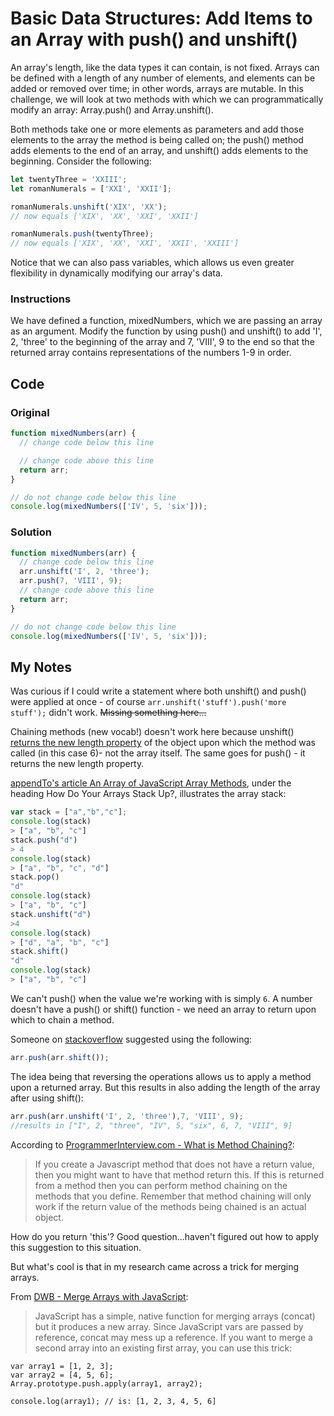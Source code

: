 # Basic Data Structures: Add Items to an Array with push() and unshift()

An array's length, like the data types it can contain, is not fixed. Arrays can be defined with a length of any number of elements, and elements can be added or removed over time; in other words, arrays are mutable. In this challenge, we will look at two methods with which we can programmatically modify an array: Array.push() and Array.unshift().

Both methods take one or more elements as parameters and add those elements to the array the method is being called on; the push() method adds elements to the end of an array, and unshift() adds elements to the beginning. Consider the following:

```javascript
let twentyThree = 'XXIII';
let romanNumerals = ['XXI', 'XXII'];

romanNumerals.unshift('XIX', 'XX');
// now equals ['XIX', 'XX', 'XXI', 'XXII']

romanNumerals.push(twentyThree);
// now equals ['XIX', 'XX', 'XXI', 'XXII', 'XXIII']
```
Notice that we can also pass variables, which allows us even greater flexibility in dynamically modifying our array's data.

### Instructions

We have defined a function, mixedNumbers, which we are passing an array as an argument. Modify the function by using push() and unshift() to add 'I', 2, 'three' to the beginning of the array and 7, 'VIII', 9 to the end so that the returned array contains representations of the numbers 1-9 in order.

## Code

### Original

```javascript
function mixedNumbers(arr) {
  // change code below this line

  // change code above this line
  return arr;
}

// do not change code below this line
console.log(mixedNumbers(['IV', 5, 'six']));
```

### Solution

```javascript
function mixedNumbers(arr) {
  // change code below this line
  arr.unshift('I', 2, 'three');
  arr.push(7, 'VIII', 9);
  // change code above this line
  return arr;
}

// do not change code below this line
console.log(mixedNumbers(['IV', 5, 'six']));
```

## My Notes

Was curious if I could write a statement where both unshift() and push() were applied at once - of course `arr.unshift('stuff').push('more stuff');` didn't work. ~~Missing something here...~~ 

Chaining methods (new vocab!) doesn't work here because unshift() [returns the new length property](https://developer.mozilla.org/en-US/docs/Web/JavaScript/Reference/Global_Objects/Array/unshift) of the object upon which the method was called (in this case 6)- not the array itself. The same goes for push() - it returns the new length property. 

[appendTo's article An Array of JavaScript Array Methods](https://appendto.com/2016/05/array-javascript-array-methods/), under the heading How Do Your Arrays Stack Up?, illustrates the array stack:

```javascript
var stack = ["a","b","c"];
console.log(stack)
> ["a", "b", "c"]
stack.push("d")
> 4
console.log(stack)
> ["a", "b", "c", "d"]
stack.pop()
"d"
console.log(stack)
> ["a", "b", "c"]
stack.unshift("d")
>4
console.log(stack)
> ["d", "a", "b", "c"]
stack.shift()
"d"
console.log(stack)
> ["a", "b", "c"]
```
We can't push() when the value we're working with is simply `6`. A number doesn't have a push() or shift() function - we need an array to return upon which to chain a method.

Someone on [stackoverflow](https://stackoverflow.com/questions/30081267/chaining-methods-error-in-javascript) suggested using the following:

```javascript
arr.push(arr.shift());
```
The idea being that reversing the operations allows us to apply a method upon a returned array. But this results in also adding the length of the array after using shift():

```javascript
arr.push(arr.unshift('I', 2, 'three'),7, 'VIII', 9);
//results in ["I", 2, "three", "IV", 5, "six", 6, 7, "VIII", 9]
```
According to [ProgrammerInterview.com - What is Method Chaining?](http://www.programmerinterview.com/index.php/javascript/javascript-method-chaining/):

> If you create a Javascript method that does not have a return value, then you might want to have that method return this. If this is returned from a method then you can perform method chaining on the methods that you define. Remember that method chaining will only work if the return value of the methods being chained is an actual object. 

How do you return 'this'? Good question...haven't figured out how to apply this suggestion to this situation.

But what's cool is that in my research came across a trick for merging arrays.

From [DWB - Merge Arrays with JavaScript](https://davidwalsh.name/merge-arrays-javascript):

> JavaScript has a simple, native function for merging arrays (concat) but it produces a new array. Since JavaScript vars are passed by reference, concat may mess up a reference. If you want to merge a second array into an existing first array, you can use this trick:

```
var array1 = [1, 2, 3];
var array2 = [4, 5, 6];
Array.prototype.push.apply(array1, array2);

console.log(array1); // is: [1, 2, 3, 4, 5, 6]
```
